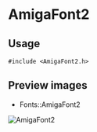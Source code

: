 AmigaFont2
==========

Usage
------

    #include <AmigaFont2.h>

Preview images
--------------
* Fonts::AmigaFont2 

![AmigaFont2](https://raw.githubusercontent.com/Cariad/AmigaFont2/master/Preview/AmigaFont2.png)


